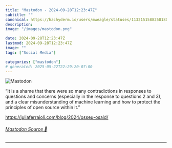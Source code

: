 ```yaml
---
title: "Mastodon - 2024-09-28T12:23:47Z"
subtitle: ""
canonical: https://hachyderm.io/users/mweagle/statuses/113215158825818098
description:
image: "/images/mastodon.png"

date: 2024-09-28T12:23:47Z
lastmod: 2024-09-28T12:23:47Z
image: ""
tags: ["Social Media"]

categories: ["mastodon"]
# generated: 2025-05-22T22:29:20-07:00
---
```

![Mastodon](/images/mastodon.png)

<p>“It is a shame that there were so many contradictions in responses to questions and concerns (especially in the response to questions 2 and 3), and a clear misunderstanding of machine learning and how to protect the principles of open source within it.”</p><p><a href="https://juliaferraioli.com/blog/2024/osseu-osaid/" target="_blank" rel="nofollow noopener noreferrer" translate="no"><span class="invisible">https://</span><span class="ellipsis">juliaferraioli.com/blog/2024/o</span><span class="invisible">sseu-osaid/</span></a></p>


###### [Mastodon Source 🐘](https://hachyderm.io/@mweagle/113215158825818098)

___
